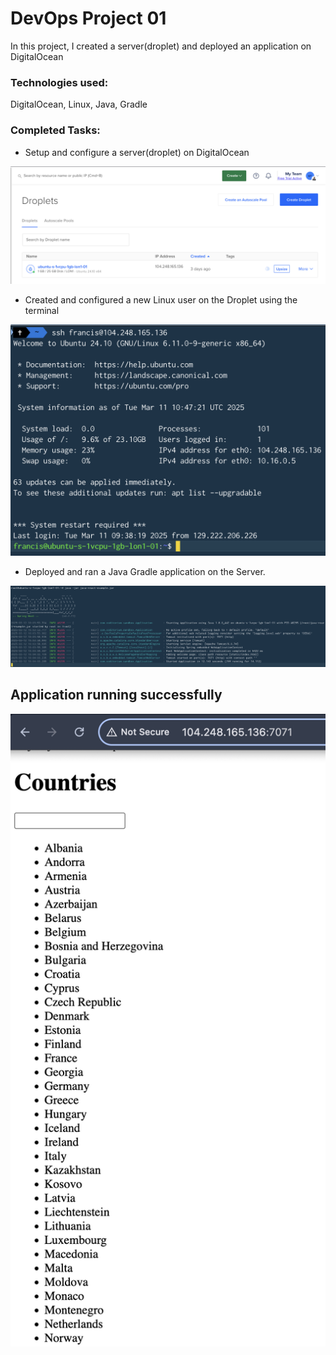 # DevOps Project 01
In this project, I created a server(droplet) and deployed an application on DigitalOcean

### Technologies used:
DigitalOcean, Linux, Java, Gradle
### Completed Tasks:
- Setup and configure a server(droplet) on DigitalOcean

![Server](images/server.png)

- Created and configured a new Linux user on the Droplet using the terminal 

![User](images/user.png)

- Deployed and ran a Java Gradle application on the Server. 

![running-app-on-terminal](images/application.png)
## Application running successfully 
![running-app-on-browser](images/running-app.png)

